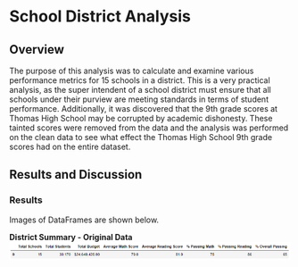 # School District Analysis

## Overview

The purpose of this analysis was to calculate and examine various performance metrics for 15 schools in a district. This is a very practical analysis, as the super intendent of a school district must ensure that all schools under their purview are meeting standards in terms of student performance. Additionally, it was discovered that the 9th grade scores at Thomas High School may be corrupted by academic dishonesty. These tainted scores were removed from the data and the analysis was performed on the clean data to see what effect the Thomas High School 9th grade scores had on the entire dataset.

## Results and Discussion

### Results

Images of DataFrames are shown below.

**District Summary - Original Data**
![img1](resources/before_district_sum.png)
